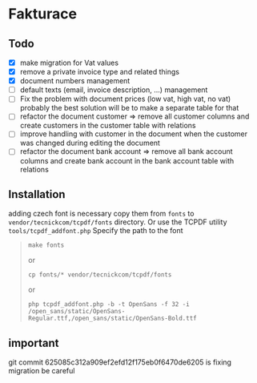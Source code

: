 # Fakturace

## Todo
- [x] make migration for Vat values
- [x] remove a private invoice type and related things
- [x] document numbers management
- [ ] default texts (email, invoice description, ...) management
- [ ] Fix the problem with document prices (low vat, high vat, no vat) probably the best solution will be to make a
  separate table for that
- [ ] refactor the document customer ⇒ remove all customer columns and create customers in the customer table with
  relations
- [ ] improve handling with customer in the document when the customer was changed during editing the document
- [ ] refactor the document bank account ⇒ remove all bank account columns and create bank account in the bank account
  table with relations

## Installation
adding czech font is necessary copy them from ``fonts`` to ``vendor/tecnickcom/tcpdf/fonts`` directory. Or use the TCPDF utility ``tools/tcpdf_addfont.php`` Specify the path to the font

>``make fonts``
> 
> or
> 
>``cp fonts/* vendor/tecnickcom/tcpdf/fonts``
> 
> or
> 
>``php tcpdf_addfont.php -b -t OpenSans -f 32 -i /open_sans/static/OpenSans-Regular.ttf,/open_sans/static/OpenSans-Bold.ttf``

## important

git commit 625085c312a909ef2efd12f175eb0f6470de6205 is fixing migration be careful  